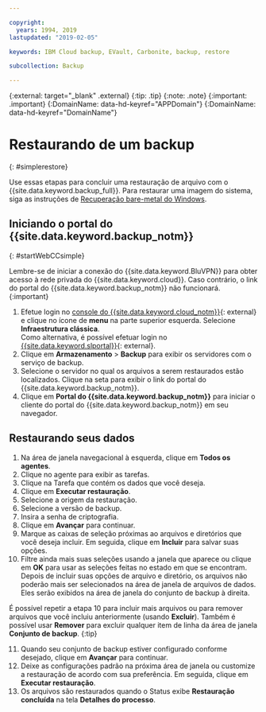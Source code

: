 ```yaml
---

copyright:
  years: 1994, 2019
lastupdated: "2019-02-05"

keywords: IBM Cloud backup, EVault, Carbonite, backup, restore

subcollection: Backup

---
```

{:external: target="_blank" .external}
{:tip: .tip}
{:note: .note}
{:important: .important}
{:DomainName: data-hd-keyref="APPDomain"}
{:DomainName: data-hd-keyref="DomainName"}

# Restaurando de um backup
{: #simplerestore}

Use essas etapas para concluir uma restauração de arquivo com o {{site.data.keyword.backup_full}}. Para restaurar uma imagem do sistema, siga as instruções de [Recuperação bare-metal do Windows](https://cloud.ibm.com/docs/infrastructure/Backup?topic=Backup-restoreBMR#restoreBMR).

## Iniciando o portal do {{site.data.keyword.backup_notm}}
{: #startWebCCsimple}

Lembre-se de iniciar a conexão do {{site.data.keyword.BluVPN}} para obter acesso à rede privada
do {{site.data.keyword.cloud}}. Caso contrário, o link do portal do {{site.data.keyword.backup_notm}} não funcionará.
{:important}

1. Efetue login no [console do {{site.data.keyword.cloud_notm}}](https://{DomainName}){: external} e clique no ícone de **menu** na parte superior esquerda. Selecione **Infraestrutura clássica**. <br/>
   Como alternativa, é possível efetuar login no [{{site.data.keyword.slportal}}](https://control.softlayer.com/){: external}.
2. Clique em **Armazenamento** > **Backup** para exibir os
servidores com o serviço de backup.
3. Selecione o servidor no qual os arquivos a serem restaurados estão localizados. Clique na seta para exibir o link do portal do {{site.data.keyword.backup_notm}}.
4. Clique em **Portal do {{site.data.keyword.backup_notm}}** para iniciar o cliente do portal do {{site.data.keyword.backup_notm}} em seu navegador.

## Restaurando seus dados

1. Na área de janela navegacional à esquerda, clique em **Todos os agentes**.
2. Clique no agente para exibir as tarefas.
3. Clique na Tarefa que contém os dados que você deseja.
4. Clique em **Executar restauração**.
5. Selecione a origem da restauração.
6. Selecione a versão de backup.
7. Insira a senha de criptografia.
8. Clique em **Avançar** para continuar.
9. Marque as caixas de seleção próximas ao arquivos e diretórios que você deseja incluir. Em seguida, clique em **Incluir** para salvar suas opções.
10. Filtre ainda mais suas seleções usando a janela que aparece ou clique em **OK** para usar as seleções feitas no estado em que se encontram.
Depois de incluir suas opções de arquivo e diretório, os arquivos não poderão mais ser selecionados na área de janela de arquivos de dados. Eles serão exibidos na área de janela do conjunto de backup à direita.

   É possível repetir a etapa 10 para incluir mais arquivos ou para remover arquivos que você incluiu
anteriormente (usando **Excluir**). Também é possível usar **Remover** para excluir qualquer
item de linha da área de janela **Conjunto de backup**.
   {:tip}

11. Quando seu conjunto de backup estiver configurado conforme desejado, clique em **Avançar** para continuar.
12. Deixe as configurações padrão na próxima área de janela ou customize a restauração de acordo com sua preferência. Em seguida, clique em **Executar restauração**.
13. Os arquivos são restaurados quando o Status exibe **Restauração concluída** na tela **Detalhes do processo**.

